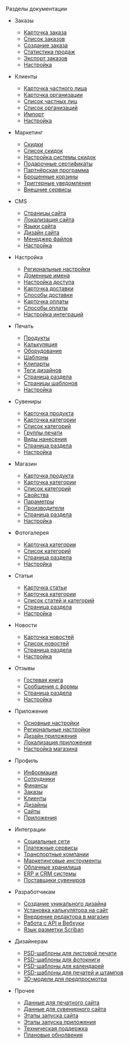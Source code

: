 ﻿<!-- docs/_sidebar.md -->
Разделы документации

- Заказы
	- [Карточка заказа](/orders/edit.md)
	- [Список заказов](/orders/list.md)
	- [Создание заказа](/orders/create.md)
	- [Статистика продаж](/orders/report.md)
	- [Экспорт заказов](/orders/export.md)
	- [Настройка](/orders/settings.md)

- Клиенты
	- [Карточка частного лица](/customers/b2c.md)
	- [Карточка организации](/customers/b2b.md)
	- [Список частных лиц](/customers/b2c-list.md)
	- [Список организаций](/customers/b2b-list.md)
	- [Импорт](/customers/import.md)
	- [Настройка](/customers/settings.md)

- Маркетинг
	- [Скидки](/marketing/discounts.md)
	- [Список скидок](/marketing/discounts-list.md)
	- [Настройка системы скидок](/marketing/settings.md)
	- [Подарочные сертификаты](/marketing/certificates.md)
	- [Партнёрская программа](/marketing/affiliates.md)
	- [Брошенные корзины](/marketing/cards.md)
	- [Триггерные уведомления](/marketing/notice.md)
	- [Внешние сервисы](/marketing/services.md)

- CMS
	- [Страницы сайта](/cms/pages.md)
	- [Локализация сайта](/cms/localization.md)
	- [Языки сайта](/cms/languages.md)
	- [Дизайн сайта](/cms/design.md)
	- [Менеджер файлов](/cms/files.md)
	- [Настройка](/cms/settings.md)

- Настройка
	- [Региональные настройки](/site/region.md)
	- [Доменные имена](/site/domains.md)
	- [Настройка доступа](/site/access.md)
	- [Карточка доставки](/site/shippings.md)
	- [Способы доставки](/site/ship-list.md)
	- [Карточка оплаты](/site/payments.md)
	- [Способы оплаты](/site/pay-list.md)
	- [Настройка интеграций](/site/socials.md)

- Печать
	- [Продукты](/print/products.md)
	- [Калькуляция](/print/calculations.md)
	- [Оборудование](/print/devices.md)
	- [Шаблоны](/print/templates.md)
	- [Клипарты](/print/cliparts.md)
	- [Теги дизайнов](/print/tags.md)
	- [Страница раздела](/print/page.md)
	- [Страницы шаблонов](/print/tpages.md)
	- [Настройка](/print/settings.md)

- Сувениры
	- [Карточка продукта](/gift/products.md)
	- [Карточка категории](/gift/category.md)
	- [Список категорий](/gift/list.md)
	- [Группы печати](/gift/groups.md)
	- [Виды нанесения](/gift/prints.md)
	- [Страница раздела](/gift/page.md)
	- [Настройка](/gift/settings.md)

- Магазин
	- [Карточка продукта](/shop/products.md)
	- [Карточка категории](/shop/category.md)
	- [Список категорий](/shop/list.md)
	- [Свойства](/shop/properties.md)
	- [Параметры](/shop/parameters.md)
	- [Производители](/shop/vendors.md)
	- [Страница раздела](/shop/page.md)
	- [Настройка](/shop/settings.md)

- Фотогалерея
	- [Карточка категории](/gallery/products.md)
	- [Список категорий](/gallery/list.md)
	- [Страница раздела](/gallery/page.md)
	- [Настройка](/gallery/settings.md)

- Статьи
	- [Карточка статьи](/faq/paper.md)
	- [Карточка категории](/faq/category.md)
	- [Список статей и категорий](/faq/list.md)
	- [Страница раздела](/faq/page.md)
	- [Настройка](/faq/settings.md)

- Новости
	- [Карточка новостей](/news/news.md)
	- [Список новостей](/news/list.md)
	- [Страница раздела](/news/page.md)
	- [Настройка](/news/settings.md)

- Отзывы
	- [Гостевая книга](/feedback/gbooks.md)
	- [Сообщения с формы](/feedback/messages.md)
	- [Страница раздела](/feedback/page.md)
	- [Настройка](/feedback/settings.md)

- Приложение
	- [Основные настройки](/app/settings.md)
	- [Региональные настройки](/app/region.md)
	- [Дизайн приложения](/app/design.md)
	- [Локализация приложения](/app/localization.md)
	- [Настройка магазина](/app/shop.md)
- Профиль
	- [Информация](/profile/info.md)
	- [Сотрудники](/profile/staff.md)
	- [Финансы](/profile/finance.md)
	- [Заказы](/profile/orders.md)
	- [Клиенты](/profile/clients.md)
	- [Дизайны](/profile/design.md)
	- [Сайты](/profile/site.md)
	- [Приложения](/profile/app.md)
	
- Интеграции
	- [Социальные сети](/integration/socials.md)
	- [Платежные сервисы](/integration/payments.md)
	- [Транспортные компании](/integration/shippings.md)
	- [Маркетинговые инструменты](/integration/marketing.md)
	- [Облачные хранилища](/integration/drives.md)
	- [ERP и CRM системы](/integration/crm.md)
	- [Поставщики сувениров](/integration/gifts.md)
	
- Разработчикам
	- [Создание уникального дизайна](/dev/design.md)
	- [Установка калькулятора на сайт](/dev/calc.md)
	- [Внедрение редактора в магазин](/dev/editor.md)
	- [Работа c API и Вебхуки](/dev/api.md)
	- [Язык разметки Scriban](/dev/scriban.md)
	
- Дизайнерам
	- [PSD-шаблоны для листовой печати](/design/businesscards.md)
	- [PSD-шаблоны для фотокниги](/design/photobooks.md)
	- [PSD-шаблоны для календарей](/design/calendars.md)
	- [PSD-шаблоны для печатей и штампов](/design/stamps.md)
	- [3D-модели для предпросмотра](/design/3d.md)

- Прочее
	- [Данные для печатного сайта](/misc/prints-data.md)
	- [Данные для сувенирного сайта](/misc/gifts-data.md)
	- [Этапы запуска сайта](/misc/launch-site.md)
	- [Этапы запуска приложения](/misc/launch-app.md)
	- [Техническая поддержка](/misc/support.md)
	- [Плановые обнолвения](/misc/updates.md)
